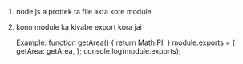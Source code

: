 1.  node.js a prottek ta file akta kore module

2.  kono module ka kivabe export kora jai

    Example:
        function getArea() {
            return Math.PI;
        }
        module.exports = {
            getArea: getArea,
        };
        console.log(module.exports);
